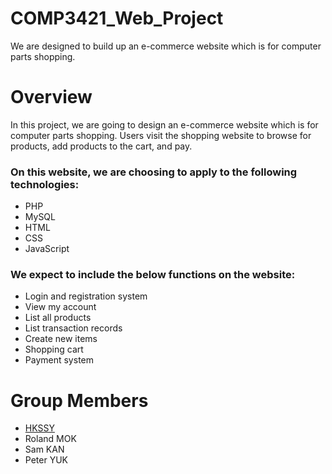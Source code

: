 # COMP3421_Web_Project
We are designed to build up an e-commerce website which is for computer parts shopping.

# Overview
In this project, we are going to design an e-commerce website which is for computer parts shopping. Users visit the shopping website to browse for products, add products to the cart, and pay.

### On this website, we are choosing to apply to the following technologies:
* PHP
* MySQL
* HTML
* CSS
* JavaScript

### We expect to include the below functions on the website:
* Login and registration system
* View my account
* List all products
* List transaction records
* Create new items
* Shopping cart
* Payment system

# Group Members
* [HKSSY](https://github.com/HKSSY)
* Roland MOK
* Sam KAN
* Peter YUK
